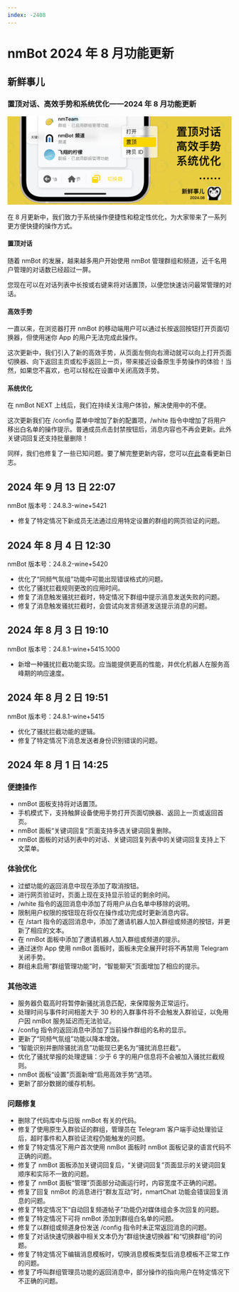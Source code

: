 ```yaml
---
index: -2408
---
```


# nmBot 2024 年 8 月功能更新

## 新鲜事儿
### 置顶对话、高效手势和系统优化——2024 年 8 月功能更新

![](../img/update-pictures/nmbot-2408.png)

在 8 月更新中，我们致力于系统操作便捷性和稳定性优化，为大家带来了一系列更方便快捷的操作方式。

#### 置顶对话

随着 nmBot 的发展，越来越多用户开始使用 nmBot 管理群组和频道，近千名用户管理的对话数已经超过一屏。

您现在可以在对话列表中长按或右键来将对话置顶，以便您快速访问最常管理的对话。

#### 高效手势

一直以来，在浏览器打开 nmBot 的移动端用户可以通过长按返回按钮打开页面切换器，但使用迷你 App 的用户无法完成此操作。

这次更新中，我们引入了新的高效手势，从页面左侧向右滑动就可以向上打开页面切换器、向下返回主页或松手返回上一页，带来接近设备原生手势操作的体验！当然，如果您不喜欢，也可以轻松在设置中关闭高效手势。

#### 系统优化

在 nmBot NEXT 上线后，我们在持续关注用户体验，解决使用中的不便。

这次更新我们在 /config 菜单中增加了新的配置项，/white 指令中增加了将用户移出白名单的操作提示。普通成员点击封禁按钮后，消息内容也不再会更新。此外关键词回复还支持批量删除！

同样，我们也修复了一些已知问题。要了解完整更新内容，您可以[在此](https://nmbotdoc.nmnm.fun/update-log/2024-08/)查看更新日志。

## 2024 年 9 月 13 日 22:07
nmBot 版本号：24.8.3-wine+5421

- 修复了特定情况下新成员无法通过应用特定设置的群组的网页验证的问题。

## 2024 年 8 月 4 日 12:30
nmBot 版本号：24.8.2-wine+5420

- 优化了“同频气氛组”功能中可能出现错误格式的问题。
- 优化了骚扰拦截规则更改的应用时间。
- 修复了消息触发骚扰拦截时，特定情况下群组中提示消息发送失败的问题。
- 修复了消息触发骚扰拦截时，会尝试向发言频道发送提示消息的问题。

## 2024 年 8 月 3 日 19:10
nmBot 版本号：24.8.1-wine+5415.1000

- 新增一种骚扰拦截功能实现。应当能提供更高的性能，并优化机器人在服务高峰期的响应速度。

## 2024 年 8 月 2 日 19:51
nmBot 版本号：24.8.1-wine+5415

- 优化了骚扰拦截功能的逻辑。
- 修复了特定情况下消息发送者身份识别错误的问题。

## 2024 年 8 月 1 日 14:25
### 便捷操作
- nmBot 面板支持将对话置顶。
- 手机模式下，支持触屏设备使用手势打开页面切换器、返回上一页或返回首页。
- nmBot 面板“关键词回复”页面支持多选关键词回复删除。
- nmBot 面板的对话列表中的对话、关键词回复列表中的关键词回复支持上下文菜单。

### 体验优化
- 过塑功能的返回消息中现在添加了取消按钮。
- 进行网页验证时，页面上现在支持显示验证的剩余时间。
- /white 指令的返回消息中添加了将用户从白名单中移除的说明。
- 限制用户权限的按钮现在将仅在操作成功完成时更新消息内容。
- 在 /start 指令的返回消息中，添加了邀请机器人加入群组或频道的按钮，并更新了相应的文本。
- 在 nmBot 面板中添加了邀请机器人加入群组或频道的提示。
- 通过迷你 App 使用 nmBot 面板时，面板未完全展开时将不再禁用 Telegram 关闭手势。
- 群组未启用“群组管理功能”时，“智能聊天”页面增加了相应的提示。

### 其他改进
- 服务器负载高时将暂停新骚扰消息匹配，来保障服务正常运行。
- 处理时间与事件时间相差大于 30 秒的入群事件将不会触发入群验证，以免用户因 nmBot 服务延迟而无法验证。
- /config 指令的返回消息中添加了当前操作群组的名称的显示。
- 更新了“同频气氛组”功能以降本增效。
- “智能识别并删除骚扰消息”功能现已更名为“骚扰消息拦截”。
- 优化了骚扰举报的处理逻辑：少于 6 字的用户信息将不会被加入骚扰拦截规则。
- nmBot 面板“设置”页面新增“启用高效手势”选项。
- 更新了部分数据的缓存机制。

### 问题修复
- 删除了代码库中与旧版 nmBot 有关的代码。
- 修复了使用原生入群验证的群组，管理员在 Telegram 客户端手动处理验证后，超时事件和入群验证流程仍能触发的问题。
- 修复了特定情况下用户首次使用 nmBot 面板时 nmBot 面板记录的语言代码不正确的问题。
- 修复了 nmBot 面板添加关键词回复后，“关键词回复”页面显示的关键词回复顺序和实际不一致的问题。
- 修复了 nmBot 面板“管理”页面部分动画运行时，内容宽度不正确的问题。
- 修复了回复 nmBot 的消息进行“群友互动”时，nmartChat 功能会错误回复消息的问题。
- 修复了特定情况下“自动回复频道帖子”功能仍对媒体组会多次回复的问题。
- 修复了特定情况下可将 nmBot 添加到群组白名单的问题。
- 修复了以群组或频道身份发送 /config 指令时未正常返回消息的问题。
- 修复了对话快速切换器中相关文本仍为“群组快速切换器”和“切换群组”的问题。
- 修复了特定情况下编辑消息模板时，切换消息模板类型后消息模板不正常工作的问题。
- 修复了呼叫群组管理员功能的返回消息中，部分操作的指向用户在特定情况下不正确的问题。
